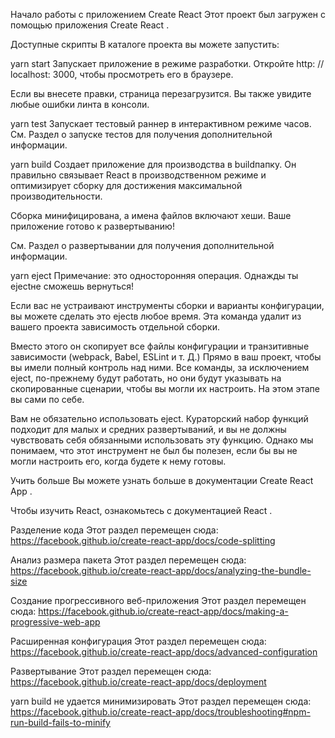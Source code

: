 Начало работы с приложением Create React
Этот проект был загружен с помощью приложения Create React .

Доступные скрипты
В каталоге проекта вы можете запустить:

yarn start
Запускает приложение в режиме разработки.
Откройте http: // localhost: 3000, чтобы просмотреть его в браузере.

Если вы внесете правки, страница перезагрузится.
Вы также увидите любые ошибки линта в консоли.

yarn test
Запускает тестовый раннер в интерактивном режиме часов.
См. Раздел о запуске тестов для получения дополнительной информации.

yarn build
Создает приложение для производства в buildпапку.
Он правильно связывает React в производственном режиме и оптимизирует сборку для достижения максимальной производительности.

Сборка минифицирована, а имена файлов включают хеши.
Ваше приложение готово к развертыванию!

См. Раздел о развертывании для получения дополнительной информации.

yarn eject
Примечание: это односторонняя операция. Однажды ты ejectне сможешь вернуться!

Если вас не устраивают инструменты сборки и варианты конфигурации, вы можете сделать это ejectв любое время. Эта команда удалит из вашего проекта зависимость отдельной сборки.

Вместо этого он скопирует все файлы конфигурации и транзитивные зависимости (webpack, Babel, ESLint и т. Д.) Прямо в ваш проект, чтобы вы имели полный контроль над ними. Все команды, за исключением eject, по-прежнему будут работать, но они будут указывать на скопированные сценарии, чтобы вы могли их настроить. На этом этапе вы сами по себе.

Вам не обязательно использовать eject. Кураторский набор функций подходит для малых и средних развертываний, и вы не должны чувствовать себя обязанными использовать эту функцию. Однако мы понимаем, что этот инструмент не был бы полезен, если бы вы не могли настроить его, когда будете к нему готовы.

Учить больше
Вы можете узнать больше в документации Create React App .

Чтобы изучить React, ознакомьтесь с документацией React .

Разделение кода
Этот раздел перемещен сюда: https://facebook.github.io/create-react-app/docs/code-splitting

Анализ размера пакета
Этот раздел перемещен сюда: https://facebook.github.io/create-react-app/docs/analyzing-the-bundle-size

Создание прогрессивного веб-приложения
Этот раздел перемещен сюда: https://facebook.github.io/create-react-app/docs/making-a-progressive-web-app

Расширенная конфигурация
Этот раздел перемещен сюда: https://facebook.github.io/create-react-app/docs/advanced-configuration

Развертывание
Этот раздел перемещен сюда: https://facebook.github.io/create-react-app/docs/deployment

yarn build не удается минимизировать
Этот раздел перемещен сюда: https://facebook.github.io/create-react-app/docs/troubleshooting#npm-run-build-fails-to-minify